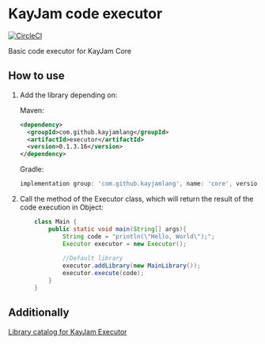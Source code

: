 # KayJam code executor
[![CircleCI](https://circleci.com/gh/KayJamLang/executor.svg?style=svg)](https://circleci.com/gh/KayJamLang/executor)

Basic code executor for KayJam Core

## How to use
1. Add the library depending on:

    Maven:
    ```xml
    <dependency>
      <groupId>com.github.kayjamlang</groupId>
      <artifactId>executor</artifactId>
      <version>0.1.3.16</version>
    </dependency>
    ```
    
    Gradle:
    ```groovy
    implementation group: 'com.github.kayjamlang', name: 'core', version: '0.1.3.10'
    ```

2. Call the method of the Executor class, 
   which will return the result of the code execution in Object:
   ```java
       class Main {
           public static void main(String[] args){
               String code = "println(\"Hello, World\");";
               Executor executor = new Executor();
               
               //Default library
               executor.addLibrary(new MainLibrary());
               executor.execute(code);
           }
       }   
   ```
## Additionally
[Library catalog for KayJam Executor](https://github.com/KayJamLang/executor/blob/main/libs.md)
